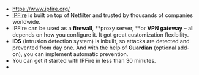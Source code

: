 - https://www.ipfire.org/
- [IPFire](https://www.ipfire.org/) is built on top of Netfilter and trusted by thousands of companies worldwide.
- IPFire can be used as a **firewall**, **proxy server, **or **VPN gateway** – all depends on how you configure it. It got great customization flexibility.
- **IDS** (intrusion detection system) is inbuilt, so attacks are detected and prevented from day one. And with the help of **Guardian** (optional add-on), you can implement automatic prevention.
- You can get it started with IPFire in less than 30 minutes.
-